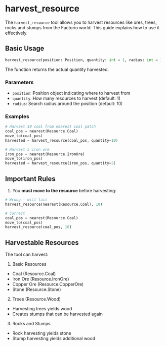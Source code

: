 # harvest_resource

The `harvest_resource` tool allows you to harvest resources like ores, trees, rocks and stumps from the Factorio world. This guide explains how to use it effectively.

## Basic Usage

```python
harvest_resource(position: Position, quantity: int = 1, radius: int = 10) -> int
```

The function returns the actual quantity harvested.

### Parameters

- `position`: Position object indicating where to harvest from
- `quantity`: How many resources to harvest (default: 1)
- `radius`: Search radius around the position (default: 10)

### Examples

```python
# Harvest 10 coal from nearest coal patch
coal_pos = nearest(Resource.Coal)
move_to(coal_pos)
harvested = harvest_resource(coal_pos, quantity=10)

# Harvest 5 iron ore
iron_pos = nearest(Resource.IronOre) 
move_to(iron_pos)
harvested = harvest_resource(iron_pos, quantity=5)
```

## Important Rules

1. You **must move to the resource** before harvesting:
```python
# Wrong - will fail
harvest_resource(nearest(Resource.Coal), 10)

# Correct
coal_pos = nearest(Resource.Coal)
move_to(coal_pos)
harvest_resource(coal_pos, 10)
```

## Harvestable Resources

The tool can harvest:

1. Basic Resources
- Coal (Resource.Coal)
- Iron Ore (Resource.IronOre)
- Copper Ore (Resource.CopperOre) 
- Stone (Resource.Stone)

2. Trees (Resource.Wood)
- Harvesting trees yields wood
- Creates stumps that can be harvested again

3. Rocks and Stumps
- Rock harvesting yields stone
- Stump harvesting yields additional wood